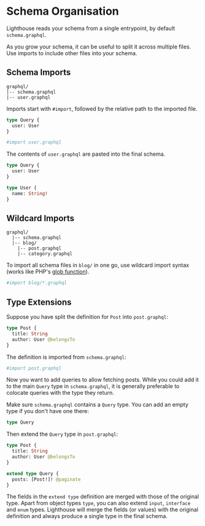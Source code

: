 # Schema Organisation

Lighthouse reads your schema from a single entrypoint, by default `schema.graphql`.

As you grow your schema, it can be useful to split it across multiple files.
Use imports to include other files into your schema.

## Schema Imports

```
graphql/
|-- schema.graphql
|-- user.graphql
```

Imports start with `#import`, followed by the relative path to the imported file.

```graphql
type Query {
  user: User
}

#import user.graphql
```

The contents of `user.graphql` are pasted into the final schema.

```graphql
type Query {
  user: User
}

type User {
  name: String!
}
```

## Wildcard Imports

```
graphql/
  |-- schema.graphql
  |-- blog/
    |-- post.graphql
    |-- category.graphql
```

To import all schema files in `blog/` in one go, use wildcard import syntax
(works like PHP's [glob function](https://php.net/manual/function.glob.php)).

```graphql
#import blog/*.graphql
```

## Type Extensions

Suppose you have split the definition for `Post` into `post.graphql`:

```graphql
type Post {
  title: String
  author: User @belongsTo
}
```

The definition is imported from `schema.graphql`:

```graphql
#import post.graphql
```

Now you want to add queries to allow fetching posts.
While you could add it to the main `Query` type in `schema.graphql`,
it is generally preferable to colocate queries with the type they return.

Make sure `schema.graphql` contains a `Query` type. You can add an empty type
if you don't have one there:

```graphql
type Query
```

Then extend the `Query` type in `post.graphql`:

```graphql
type Post {
  title: String
  author: User @belongsTo
}

extend type Query {
  posts: [Post!]! @paginate
}
```

The fields in the `extend type` definition are merged with those of the original type.
Apart from object types `type`, you can also extend `input`, `interface` and `enum` types.
Lighthouse will merge the fields (or values) with the original definition and always
produce a single type in the final schema.
